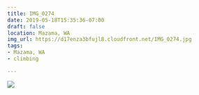 ```yaml
---
title: IMG_0274
date: 2019-05-18T15:35:36-07:00
draft: false
location: Mazama, WA
img_url: https://d17enza3bfujl8.cloudfront.net/IMG_0274.jpg
tags:
- Mazama, WA
- climbing

---
```


![](https://d17enza3bfujl8.cloudfront.net/IMG_0274.jpg)

